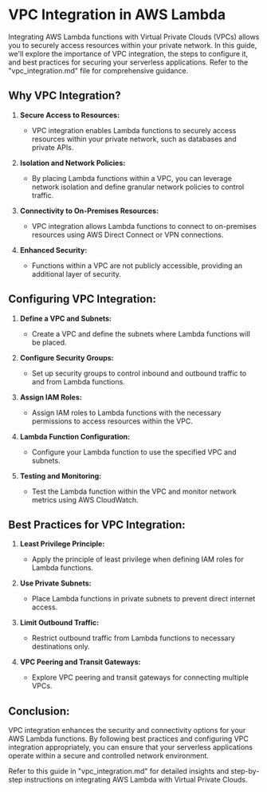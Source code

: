 # VPC Integration in AWS Lambda

Integrating AWS Lambda functions with Virtual Private Clouds (VPCs) allows you to securely access resources within your private network. In this guide, we'll explore the importance of VPC integration, the steps to configure it, and best practices for securing your serverless applications. Refer to the "vpc_integration.md" file for comprehensive guidance.

## Why VPC Integration?

1. **Secure Access to Resources:**
   - VPC integration enables Lambda functions to securely access resources within your private network, such as databases and private APIs.

2. **Isolation and Network Policies:**
   - By placing Lambda functions within a VPC, you can leverage network isolation and define granular network policies to control traffic.

3. **Connectivity to On-Premises Resources:**
   - VPC integration allows Lambda functions to connect to on-premises resources using AWS Direct Connect or VPN connections.

4. **Enhanced Security:**
   - Functions within a VPC are not publicly accessible, providing an additional layer of security.

## Configuring VPC Integration:

1. **Define a VPC and Subnets:**
   - Create a VPC and define the subnets where Lambda functions will be placed.

2. **Configure Security Groups:**
   - Set up security groups to control inbound and outbound traffic to and from Lambda functions.

3. **Assign IAM Roles:**
   - Assign IAM roles to Lambda functions with the necessary permissions to access resources within the VPC.

4. **Lambda Function Configuration:**
   - Configure your Lambda function to use the specified VPC and subnets.

5. **Testing and Monitoring:**
   - Test the Lambda function within the VPC and monitor network metrics using AWS CloudWatch.

## Best Practices for VPC Integration:

1. **Least Privilege Principle:**
   - Apply the principle of least privilege when defining IAM roles for Lambda functions.

2. **Use Private Subnets:**
   - Place Lambda functions in private subnets to prevent direct internet access.

3. **Limit Outbound Traffic:**
   - Restrict outbound traffic from Lambda functions to necessary destinations only.

4. **VPC Peering and Transit Gateways:**
   - Explore VPC peering and transit gateways for connecting multiple VPCs.

## Conclusion:

VPC integration enhances the security and connectivity options for your AWS Lambda functions. By following best practices and configuring VPC integration appropriately, you can ensure that your serverless applications operate within a secure and controlled network environment.

Refer to this guide in "vpc_integration.md" for detailed insights and step-by-step instructions on integrating AWS Lambda with Virtual Private Clouds.
